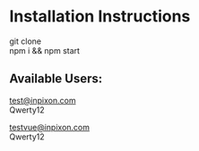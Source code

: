 # Installation Instructions
git clone<br/>
npm i && npm start

## Available Users:<br/>

test@inpixon.com <br/>
Qwerty12<br/>

testvue@inpixon.com <br/>
Qwerty12<br/>